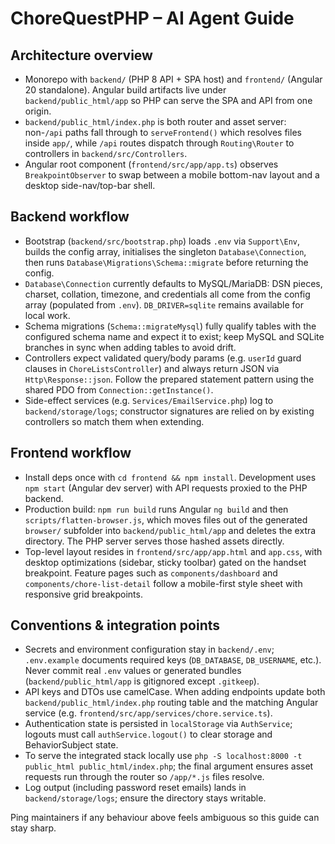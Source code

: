 # ChoreQuestPHP – AI Agent Guide

## Architecture overview
- Monorepo with `backend/` (PHP 8 API + SPA host) and `frontend/` (Angular 20 standalone). Angular build artifacts live under `backend/public_html/app` so PHP can serve the SPA and API from one origin.
- `backend/public_html/index.php` is both router and asset server: non-`/api` paths fall through to `serveFrontend()` which resolves files inside `app/`, while `/api` routes dispatch through `Routing\Router` to controllers in `backend/src/Controllers`.
- Angular root component (`frontend/src/app/app.ts`) observes `BreakpointObserver` to swap between a mobile bottom-nav layout and a desktop side-nav/top-bar shell.

## Backend workflow
- Bootstrap (`backend/src/bootstrap.php`) loads `.env` via `Support\Env`, builds the config array, initialises the singleton `Database\Connection`, then runs `Database\Migrations\Schema::migrate` before returning the config.
- `Database\Connection` currently defaults to MySQL/MariaDB: DSN pieces, charset, collation, timezone, and credentials all come from the config array (populated from `.env`). `DB_DRIVER=sqlite` remains available for local work.
- Schema migrations (`Schema::migrateMysql`) fully qualify tables with the configured schema name and expect it to exist; keep MySQL and SQLite branches in sync when adding tables to avoid drift.
- Controllers expect validated query/body params (e.g. `userId` guard clauses in `ChoreListsController`) and always return JSON via `Http\Response::json`. Follow the prepared statement pattern using the shared PDO from `Connection::getInstance()`.
- Side-effect services (e.g. `Services/EmailService.php`) log to `backend/storage/logs`; constructor signatures are relied on by existing controllers so match them when extending.

## Frontend workflow
- Install deps once with `cd frontend && npm install`. Development uses `npm start` (Angular dev server) with API requests proxied to the PHP backend.
- Production build: `npm run build` runs Angular `ng build` and then `scripts/flatten-browser.js`, which moves files out of the generated `browser/` subfolder into `backend/public_html/app` and deletes the extra directory. The PHP server serves those hashed assets directly.
- Top-level layout resides in `frontend/src/app/app.html` and `app.css`, with desktop optimizations (sidebar, sticky toolbar) gated on the handset breakpoint. Feature pages such as `components/dashboard` and `components/chore-list-detail` follow a mobile-first style sheet with responsive grid breakpoints.

## Conventions & integration points
- Secrets and environment configuration stay in `backend/.env`; `.env.example` documents required keys (`DB_DATABASE`, `DB_USERNAME`, etc.). Never commit real `.env` values or generated bundles (`backend/public_html/app` is gitignored except `.gitkeep`).
- API keys and DTOs use camelCase. When adding endpoints update both `backend/public_html/index.php` routing table and the matching Angular service (e.g. `frontend/src/app/services/chore.service.ts`).
- Authentication state is persisted in `localStorage` via `AuthService`; logouts must call `authService.logout()` to clear storage and BehaviorSubject state.
- To serve the integrated stack locally use `php -S localhost:8000 -t public_html public_html/index.php`; the final argument ensures asset requests run through the router so `/app/*.js` files resolve.
- Log output (including password reset emails) lands in `backend/storage/logs`; ensure the directory stays writable.

Ping maintainers if any behaviour above feels ambiguous so this guide can stay sharp.
